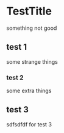 # TestTitle

something not good

## test 1

some strange things

### test 2

some extra things

## test 3

sdfsdfdf for test 3

